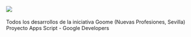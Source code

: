 # ![](https://i.imgur.com/gnPvjKv.png)

Todos los desarrollos de la iniciativa Goome (Nuevas Profesiones, Sevilla)
 Proyecto Apps Script - Google Developers


